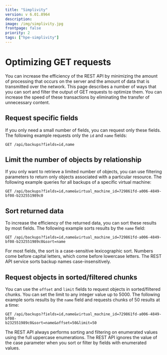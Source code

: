 ```yaml
---
title: "Simplivity"
version: v 6.01.8964
description:
image: /img/simplivity.jpg 
frontpage: false
priority: 2
tags: ["hpe-simplivity"]
---
```


Optimizing GET requests
=======================

You can increase the efficiency of the REST API by minimizing the amount of processing that occurs on the server and the amount of data that is transmitted over the network. This page describes a number of ways that you can sort and filter the output of GET requests to optimize them. You can increase the speed of these transactions by eliminating the transfer of unnecessary content.

Request specific fields
-----------------------

If you only need a small number of fields, you can request only these fields. The following example requests only the `id` and `name` fields:

```
GET /api/backups?fields=id,name
```

Limit the number of objects by relationship
-------------------------------------------

If you only want to retrieve a limited number of objects, you can use filtering parameters to return only objects associated with a particular resource. The following example queries for all backups of a specific virtual machine:

```
GET /api/backups?fields=id,name&virtual_machine_id=729861fd-a006-4849-bf08-b232551989c0
```

Sort returned data
------------------

To increase the efficiency of the returned data, you can sort these results by most fields. The following example sorts results by the `name` field:

```
GET /api/backups?fields=id,name&virtual_machine_id=729861fd-a006-4849-bf08-b232551989c0&sort=name
```

For most fields, the sort is a case-sensitive lexicographic sort. Numbers come before capital letters, which come before lowercase letters. The REST API service sorts backup names case-insensitively.

Request objects in sorted/filtered chunks
-----------------------------------------

You can use the `offset` and `limit` fields to request objects in sorted/filtered chunks. You can set the limit to any integer value up to 5000. The following example sorts results by the `name` field and requests chunks of 50 results at a time:

```
GET /api/backups?fields=id,name&virtual_machine_id=729861fd-a006-4849-bf08-
b232551989c0&sort=name&offset=50&limit=50
```

The REST API always performs sorting and filtering on enumerated values using the full uppercase enumerations. The REST API ignores the value of the case parameter when you sort or filter by fields with enumerated values.
